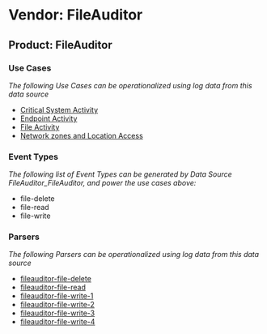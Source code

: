 Vendor: FileAuditor
===================
Product: FileAuditor
--------------------

### Use Cases

_The following Use Cases can be operationalized using log data from this data source_

* [Critical System Activity](../UseCases/usecase_critical_system_activity.md)
* [Endpoint Activity](../UseCases/usecase_endpoint_activity.md)
* [File Activity](../UseCases/usecase_file_activity.md)
* [Network zones and Location Access](../UseCases/usecase_network_zones_and_location_access.md)


### Event Types

_The following list of Event Types can be generated by Data Source FileAuditor_FileAuditor, and power the use cases above:_

- file-delete
- file-read
- file-write


### Parsers

_The following Parsers can be operationalized using log data from this data source_

* [fileauditor-file-delete](../Parsers/parserContent_fileauditor-file-delete.md)
* [fileauditor-file-read](../Parsers/parserContent_fileauditor-file-read.md)
* [fileauditor-file-write-1](../Parsers/parserContent_fileauditor-file-write-1.md)
* [fileauditor-file-write-2](../Parsers/parserContent_fileauditor-file-write-2.md)
* [fileauditor-file-write-3](../Parsers/parserContent_fileauditor-file-write-3.md)
* [fileauditor-file-write-4](../Parsers/parserContent_fileauditor-file-write-4.md)
